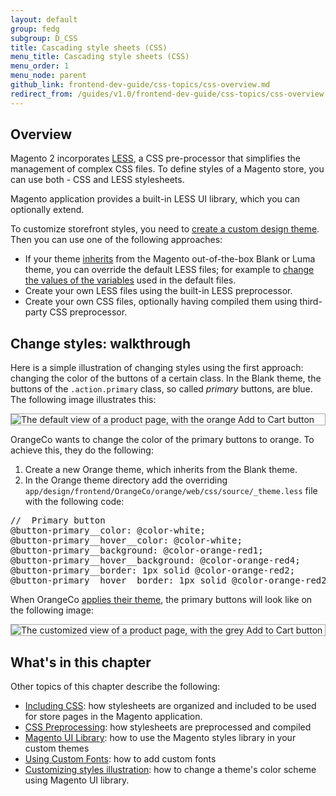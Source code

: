 ```yaml
---
layout: default
group: fedg
subgroup: D_CSS
title: Cascading style sheets (CSS)
menu_title: Cascading style sheets (CSS)
menu_order: 1
menu_node: parent
github_link: frontend-dev-guide/css-topics/css-overview.md
redirect_from: /guides/v1.0/frontend-dev-guide/css-topics/css-overview.html
---
```


## Overview

Magento 2 incorporates <a href="http://lesscss.org/" target="_blank">LESS</a>, a CSS pre-processor that simplifies the management of complex CSS files.
To define styles of a Magento store, you can use both - CSS and LESS stylesheets.

Magento application provides a built-in LESS UI library, which you can optionally extend. 

To customize storefront styles, you need to <a href="{{site.gdeurl21}}frontend-dev-guide/themes/theme-create.html" target="_blank">create a custom design theme</a>. Then you can use one of the following approaches:

*	If your theme <a href="{{site.gdeurl21}}frontend-dev-guide/themes/theme-inherit.html" target="_blank">inherits</a> from the Magento out-of-the-box Blank or Luma theme, you can override the default LESS files; for example to <a href="{{site.gdeurl21}}frontend-dev-guide/css-topics/theme-ui-lib.html#fedg_using-ui-lib_predef-vars" target="_blank">change the values of the variables</a> used in the default files. 
*	Create your own LESS files using the built-in LESS preprocessor. 
*	Create your own CSS files, optionally having compiled them using third-party CSS preprocessor.

<h2 id="css_walk">Change styles: walkthrough</h2>

Here is a simple illustration of changing styles using the first approach: changing the color of the buttons of a certain class.
In the Blank theme, the buttons of the `.action.primary` class, so called *primary* buttons, are blue. The following image illustrates this:

<div style="border: 1px solid #ABABAB">
<img src="{{site.baseurl}}common/images/css_over1.png" alt="The default view of a product page, with the orange Add to Cart button">
</div>

OrangeCo wants to change the color of the primary buttons to orange. To achieve this, they do the following:

1. Create a new Orange theme, which inherits from the Blank theme.
2. In the Orange theme directory add the overriding <code>app/design/frontend/OrangeCo/orange/web/css/source/_theme.less</code> file with the following code:
<pre>
//  Primary button
@button-primary__color: @color-white;
@button-primary__hover__color: @color-white;
@button-primary__background: @color-orange-red1;
@button-primary__hover__background: @color-orange-red4;
@button-primary__border: 1px solid @color-orange-red2;
@button-primary__hover__border: 1px solid @color-orange-red2;
</pre>

When OrangeCo <a href="{{site.gdeurl21}}frontend-dev-guide/themes/theme-apply.html" target="_blank">applies their theme</a>, the primary buttons will look like on the following image:

<div style="border: 1px solid #ABABAB">
<img src="{{site.baseurl}}common/images/css_over2.png" alt="The customized view of a product page, with the grey Add to Cart button">
</div>

<h2 id="css_topics">What's in this chapter</h2>
Other topics of this chapter describe the following:

* <a href="{{site.gdeurl21}}frontend-dev-guide/css-topics/css-themes.html" target="_blank">Including CSS</a>: how stylesheets are organized and included to be used for store pages in the Magento application. 
* <a href="{{site.gdeurl21}}frontend-dev-guide/css-topics/css-preprocess.html" target="_blank">CSS Preprocessing</a>: how stylesheets are preprocessed and compiled
* <a href="{{site.gdeurl21}}frontend-dev-guide/css-topics/theme-ui-lib.html" target="_blank">Magento UI Library</a>: how to use the Magento styles library in your custom themes
* <a href="{{site.gdeurl21}}frontend-dev-guide/css-topics/using-fonts.html" target="_blank">Using Custom Fonts</a>: how to add custom fonts 
* <a href="{{site.gdeurl21}}frontend-dev-guide/css-topics/css-practice.html" target="_blank">Customizing styles illustration</a>: how to change a theme's color scheme using Magento UI library. 


